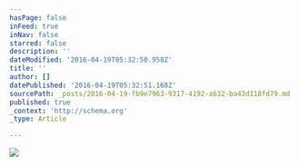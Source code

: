 ```yaml
---
hasPage: false
inFeed: true
inNav: false
starred: false
description: ''
dateModified: '2016-04-19T05:32:50.958Z'
title: ''
author: []
datePublished: '2016-04-19T05:32:51.168Z'
sourcePath: _posts/2016-04-19-fb9e7963-9317-4192-a632-ba43d118fd79.md
published: true
_context: 'http://schema.org'
_type: Article

---
```

![](https://the-grid-user-content.s3-us-west-2.amazonaws.com/4449fd77-c1dc-41f8-b67f-5a2d2ad6a3ea.jpg)